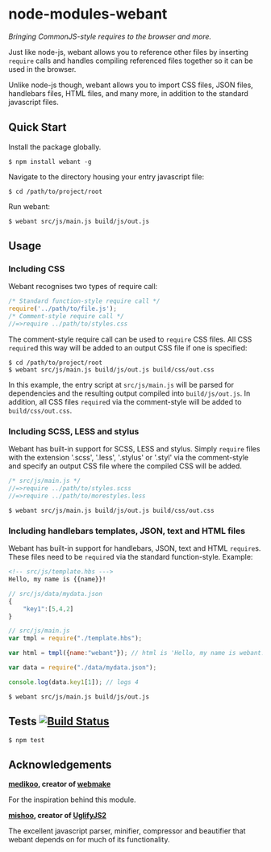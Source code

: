 # node-modules-webant

_Bringing CommonJS-style requires to the browser and more._

Just like node-js, webant allows you to reference other files by inserting `require` calls and handles compiling referenced files together so it can be used in the browser.

Unlike node-js though, webant allows you to import CSS files, JSON files, handlebars files, HTML files, and many more, in addition to the standard javascript files.

## Quick Start

Install the package globally.

    $ npm install webant -g

Navigate to the directory housing your entry javascript file:

    $ cd /path/to/project/root
    
Run webant:

    $ webant src/js/main.js build/js/out.js

## Usage

### Including CSS

Webant recognises two types of require call:

```javascript
/* Standard function-style require call */
require('../path/to/file.js');
/* Comment-style require call */
//=>require ../path/to/styles.css
```

The comment-style require call can be used to `require` CSS files. All CSS `require`d this way will be added to an output CSS file if one is specified:

    $ cd /path/to/project/root
    $ webant src/js/main.js build/js/out.js build/css/out.css

In this example, the entry script at `src/js/main.js` will be parsed for dependencies and the resulting output compiled into `build/js/out.js`. In addition, all CSS files `require`d via the comment-style will be added to `build/css/out.css`.

### Including SCSS, LESS and stylus

Webant has built-in support for SCSS, LESS and stylus. Simply `require` files with the extension '.scss', '.less', '.stylus' or '.styl' via the comment-style and specify an output CSS file where the compiled CSS will be added.

```javascript
/* src/js/main.js */
//=>require ../path/to/styles.scss
//=>require ../path/to/morestyles.less
```

    $ webant src/js/main.js build/js/out.js build/css/out.css

### Including handlebars templates, JSON, text and HTML files

Webant has built-in support for handlebars, JSON, text and HTML `require`s. These files need to be `require`d via the standard function-style. Example:

```html
<!-- src/js/template.hbs --->
Hello, my name is {{name}}!
```

```javascript
// src/js/data/mydata.json
{
    "key1":[5,4,2]
}
```

```javascript
// src/js/main.js
var tmpl = require("./template.hbs");

var html = tmpl({name:"webant"}); // html is 'Hello, my name is webant!'

var data = require("./data/mydata.json");

console.log(data.key1[1]); // logs 4
```

    $ webant src/js/main.js build/js/out.js

## Tests [![Build Status](https://travis-ci.org/theakman2/node-modules-webant.png?branch=master)](https://travis-ci.org/theakman2/node-modules-webant)

    $ npm test

## Acknowledgements

__[medikoo](https://github.com/medikoo), creator of [webmake](https://github.com/medikoo/modules-webmake)__

For the inspiration behind this module.

__[mishoo](https://github.com/mishoo), creator of [UglifyJS2](https://github.com/mishoo/UglifyJS2)__

The excellent javascript parser, minifier, compressor and beautifier that webant depends on for much of its functionality.

